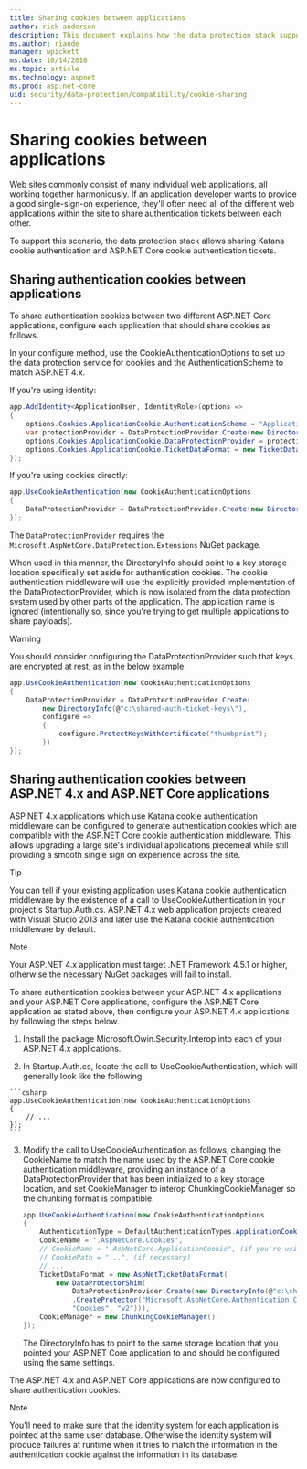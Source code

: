 ```yaml
---
title: Sharing cookies between applications
author: rick-anderson
description: This document explains how the data protection stack supports sharing of authentication cookies between ASP.NET 4.x and ASP.NET Core apps.
ms.author: riande
manager: wpickett
ms.date: 10/14/2016
ms.topic: article
ms.technology: aspnet
ms.prod: asp.net-core
uid: security/data-protection/compatibility/cookie-sharing
---
```

# Sharing cookies between applications

Web sites commonly consist of many individual web applications, all working together harmoniously. If an application developer wants to provide a good single-sign-on experience, they'll often need all of the different web applications within the site to share authentication tickets between each other.

To support this scenario, the data protection stack allows sharing Katana cookie authentication and ASP.NET Core cookie authentication tickets.

## Sharing authentication cookies between applications

To share authentication cookies between two different ASP.NET Core applications, configure each application that should share cookies as follows.

In your configure method, use the CookieAuthenticationOptions to set up the data protection service for cookies and the AuthenticationScheme to match ASP.NET 4.x.

If you're using identity:

```csharp
app.AddIdentity<ApplicationUser, IdentityRole>(options =>
{
    options.Cookies.ApplicationCookie.AuthenticationScheme = "ApplicationCookie";
    var protectionProvider = DataProtectionProvider.Create(new DirectoryInfo(@"c:\shared-auth-ticket-keys\"));
    options.Cookies.ApplicationCookie.DataProtectionProvider = protectionProvider;
    options.Cookies.ApplicationCookie.TicketDataFormat = new TicketDataFormat(protectionProvider.CreateProtector("Microsoft.AspNetCore.Authentication.Cookies.CookieAuthenticationMiddleware", "Cookies", "v2"));
});
```

If you're using cookies directly:

```csharp
app.UseCookieAuthentication(new CookieAuthenticationOptions
{
    DataProtectionProvider = DataProtectionProvider.Create(new DirectoryInfo(@"c:\shared-auth-ticket-keys\"))
});
```
   
The `DataProtectionProvider` requires the `Microsoft.AspNetCore.DataProtection.Extensions` NuGet package.

When used in this manner, the DirectoryInfo should point to a key storage location specifically set aside for authentication cookies. The cookie authentication middleware will use the explicitly provided implementation of the DataProtectionProvider, which is now isolated from the data protection system used by other parts of the application. The application name is ignored (intentionally so, since you're trying to get multiple applications to share payloads).

>[!WARNING]
>You should consider configuring the DataProtectionProvider such that keys are encrypted at rest, as in the below example.
>
>
>  ```csharp
>  app.UseCookieAuthentication(new CookieAuthenticationOptions
>  {
>      DataProtectionProvider = DataProtectionProvider.Create(
>          new DirectoryInfo(@"c:\shared-auth-ticket-keys\"),
>          configure =>
>          {
>              configure.ProtectKeysWithCertificate("thumbprint");
>          })
>  });
>  ```

## Sharing authentication cookies between ASP.NET 4.x and ASP.NET Core applications

ASP.NET 4.x applications which use Katana cookie authentication middleware can be configured to generate authentication cookies which are compatible with the ASP.NET Core cookie authentication middleware. This allows upgrading a large site's individual applications piecemeal while still providing a smooth single sign on experience across the site.

>[!TIP]
> You can tell if your existing application uses Katana cookie authentication middleware by the existence of a call to UseCookieAuthentication in your project's Startup.Auth.cs. ASP.NET 4.x web application projects created with Visual Studio 2013 and later use the Katana cookie authentication middleware by default.

> [!NOTE]
> Your ASP.NET 4.x application must target .NET Framework 4.5.1 or higher, otherwise the necessary NuGet packages will fail to install.

To share authentication cookies between your ASP.NET 4.x applications and your ASP.NET Core applications, configure the ASP.NET Core application as stated above, then configure your ASP.NET 4.x applications by following the steps below.

1.  Install the package Microsoft.Owin.Security.Interop into each of your ASP.NET 4.x applications.

2.   In Startup.Auth.cs, locate the call to UseCookieAuthentication, which will generally look like the following.

    ```csharp
    app.UseCookieAuthentication(new CookieAuthenticationOptions
    {
        // ...
    });
    ```
    
3.  Modify the call to UseCookieAuthentication as follows, changing the CookieName to match the name used by the ASP.NET Core cookie authentication middleware, providing an instance of a DataProtectionProvider that has been initialized to a key storage location, and set CookieManager to interop ChunkingCookieManager so the chunking format is compatible.

    ```csharp
    app.UseCookieAuthentication(new CookieAuthenticationOptions
    {
        AuthenticationType = DefaultAuthenticationTypes.ApplicationCookie,
        CookieName = ".AspNetCore.Cookies",
        // CookieName = ".AspNetCore.ApplicationCookie", (if you're using identity)
        // CookiePath = "...", (if necessary)
        // ...
        TicketDataFormat = new AspNetTicketDataFormat(
            new DataProtectorShim(
                DataProtectionProvider.Create(new DirectoryInfo(@"c:\shared-auth-ticket-keys\"))
                .CreateProtector("Microsoft.AspNetCore.Authentication.Cookies.CookieAuthenticationMiddleware",
                "Cookies", "v2"))),
        CookieManager = new ChunkingCookieManager()
    });
    ```
    The DirectoryInfo has to point to the same storage location that you pointed your ASP.NET Core application to and should be configured using the same settings.

The ASP.NET 4.x and ASP.NET Core applications are now configured to share authentication cookies.

> [!NOTE]
> You'll need to make sure that the identity system for each application is pointed at the same user database. Otherwise the identity system will produce failures at runtime when it tries to match the information in the authentication cookie against the information in its database.
